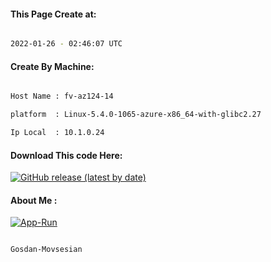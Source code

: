 
   
#### This Page Create at:

```bash

2022-01-26 - 02:46:07 UTC

```

#### Create By Machine:

```bash

Host Name : fv-az124-14

platform  : Linux-5.4.0-1065-azure-x86_64-with-glibc2.27

Ip Local  : 10.1.0.24

```
#### Download This code Here:

[![GitHub release (latest by date)](https://img.shields.io/github/v/release/Gosdan-Movsesian/Gosdan?style=for-the-badge&label=Download)](https://github.com/Gosdan-Movsesian/Gosdan/releases) 

</p> 

#### About Me :

[![App-Run](https://github.com/Gosdan-Movsesian/Gosdan/actions/workflows/App-Run.yml/badge.svg)](https://github.com/Gosdan-Movsesian/Gosdan/actions/workflows/App-Run.yml)

```bash

Gosdan-Movsesian

```

